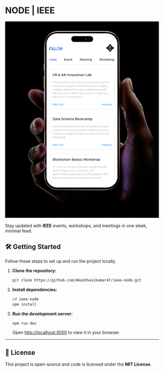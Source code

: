 # NODE | IEEE

![NODE Banner](./public/Images/banner.png)

Stay updated with **IEEE** events, workshops, and meetings in one sleek, minimal feed.

## 🛠️ Getting Started

Follow these steps to set up and run the project locally.

1.  **Clone the repository:**
    ```bash
    git clone https://github.com/AkashSasikumar47/ieee-node.git
    ```
2.  **Install dependencies:**
    ```bash
    cd ieee-node
    npm install
    ```
3.  **Run the development server:**
    ```bash
    npm run dev
    ```
    Open [http://localhost:3000](http://localhost:3000) to view it in your browser.

---

## 📜 License

This project is open-source and code is licensed under the **MIT License**.
